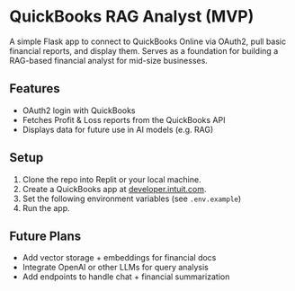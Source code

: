 # QuickBooks RAG Analyst (MVP)

A simple Flask app to connect to QuickBooks Online via OAuth2, pull basic financial reports, and display them. Serves as a foundation for building a RAG-based financial analyst for mid-size businesses.

## Features
- OAuth2 login with QuickBooks
- Fetches Profit & Loss reports from the QuickBooks API
- Displays data for future use in AI models (e.g. RAG)

## Setup
1. Clone the repo into Replit or your local machine.
2. Create a QuickBooks app at [developer.intuit.com](https://developer.intuit.com).
3. Set the following environment variables (see `.env.example`)
4. Run the app.

## Future Plans
- Add vector storage + embeddings for financial docs
- Integrate OpenAI or other LLMs for query analysis
- Add endpoints to handle chat + financial summarization